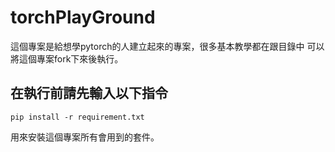 # torchPlayGround

這個專案是給想學pytorch的人建立起來的專案，很多基本教學都在跟目錄中
可以將這個專案fork下來後執行。

## 在執行前請先輸入以下指令
```cmd=
pip install -r requirement.txt
```
用來安裝這個專案所有會用到的套件。